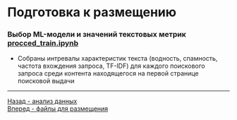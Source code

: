 # Подготовка к размещению

### Выбор ML-модели и значений текстовых метрик <a href="procced_train.ipynb">procced_train.ipynb</a>


- Собраны интревалы характеристик текста (водность, спамность, частота вхождения запроса, TF-IDF) для каждого поискового запроса среди контента находящегося на первой странице поисковой выдачи


<hr>

<a href='../analysis'>Назад - анализ данных</a> <br>
<a href='../app'>Вперед - файлы для размещения</a>
